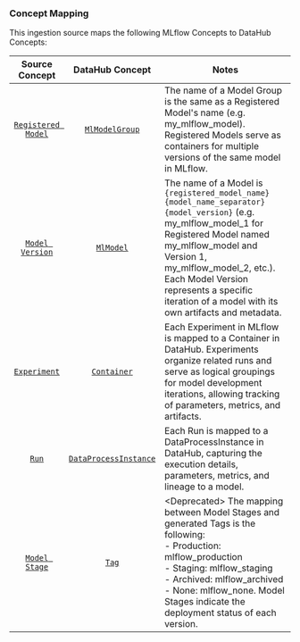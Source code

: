 ### Concept Mapping

This ingestion source maps the following MLflow Concepts to DataHub Concepts:

|                                   Source Concept                                    |                                              DataHub Concept                                              | Notes                                                                                                                                                                                                                                                                                                |
|:-----------------------------------------------------------------------------------:|:---------------------------------------------------------------------------------------------------------:|------------------------------------------------------------------------------------------------------------------------------------------------------------------------------------------------------------------------------------------------------------------------------------------------------|
|  [`Registered Model`](https://mlflow.org/docs/latest/model-registry/#registered-model)  |        [`MlModelGroup`](https://datahubproject.io/docs/generated/metamodel/entities/mlmodelgroup/)        | The name of a Model Group is the same as a Registered Model's name (e.g. my_mlflow_model). Registered Models serve as containers for multiple versions of the same model in MLflow.                                                                                                                  |
|   [`Model Version`](https://mlflow.org/docs/latest/model-registry/#model-version)    |             [`MlModel`](https://datahubproject.io/docs/generated/metamodel/entities/mlmodel/)             | The name of a Model is `{registered_model_name}{model_name_separator}{model_version}` (e.g. my_mlflow_model_1 for Registered Model named my_mlflow_model and Version 1, my_mlflow_model_2, etc.). Each Model Version represents a specific iteration of a model with its own artifacts and metadata. |
|         [`Experiment`](https://mlflow.org/docs/latest/tracking/#experiments)         |           [`Container`](https://datahubproject.io/docs/generated/metamodel/entities/container/)           | Each Experiment in MLflow is mapped to a Container in DataHub. Experiments organize related runs and serve as logical groupings for model development iterations, allowing tracking of parameters, metrics, and artifacts.                                                                           |
|            [`Run`](https://mlflow.org/docs/latest/tracking/#runs)             | [`DataProcessInstance`](https://datahubproject.io/docs/generated/metamodel/entities/dataprocessinstance/) | Each Run is mapped to a DataProcessInstance in DataHub, capturing the execution details, parameters, metrics, and lineage to a model.                                                                                                                                                                |
|    [`Model Stage`](https://mlflow.org/docs/latest/model-registry/#deprecated-using-model-stages)     |                 [`Tag`](https://datahubproject.io/docs/generated/metamodel/entities/tag/)                 | \<Deprecated\> The mapping between Model Stages and generated Tags is the following:<br/>- Production: mlflow_production<br/>- Staging: mlflow_staging<br/>- Archived: mlflow_archived<br/>- None: mlflow_none. Model Stages indicate the deployment status of each version.                         |